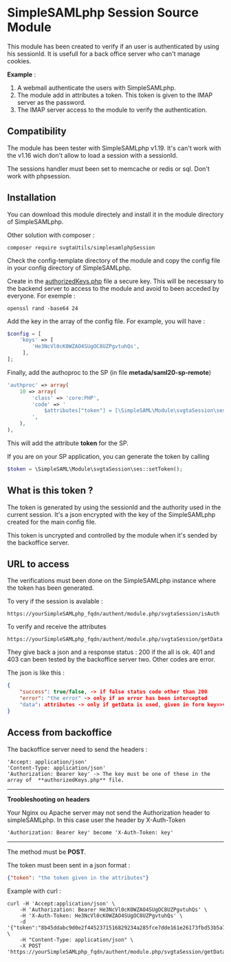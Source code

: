 # SimpleSAMLphp Session Source Module

This module has been created to verify if an user is authenticated by using his sessionId. It is usefull for a back office server who can't manage cookies. 

**Example** :

1. A webmail authenticate the users with SimpleSAMLphp.
2. The module add in attributes a token. This token is given to the IMAP server as the password.
3. The IMAP server access to the module to verify the authentication.



## Compatibility

The module has been tester with SimpleSAMLphp v1.19. It's can't work with the v1.16 wich don't allow to load a session with a sessionId.

The sessions handler must been set to memcache or redis or sql. Don't work with phpsession.



## Installation

You can download this module directely and install it in the module directory of SimpleSAMLphp.

Other solution with composer : 

```shell
composer require svgtaUtils/simplesamlphpSession
```

Check the config-template directory of the module and copy the config file in your config directory of SimpleSAMLphp.

Create in the <u>authorizedKeys.php</u> file a secure key. This will be necessary to the backend server to access to the module and avoid to been acceded by everyone. For exemple :

```shell
openssl rand -base64 24
```

Add the key in the array of the config file.  For example, you will have :

```php
$config = [
	'keys' => [
		'He3NcVl0cK0WZAO4SUgOC8UZPgvtuhQs',
	 ],
];
```



Finally, add the authoproc to the SP (in file **metada/saml20-sp-remote**)

```php
'authproc' => array(
	10 => array(
		'class' => 'core:PHP',
		'code' => '
			$attributes["token"] = [\SimpleSAML\Module\svgtaSession\ses::setToken()];
		',
	),	
),
```

This will add the attribute **token** for the SP.

If you are on your SP application, you can generate the token by calling

```php
$token = \SimpleSAML\Module\svgtaSession\ses::setToken();
```



## What is this token ?

The token is generated by using the sessionId and the authority used in the current session. It's a json encrypted with the key of the SimpleSAMLphp created for the main config file.

This token is uncrypted and controlled by the module when it's sended by the backoffice server.



## URL to access 

The verifications must been done on the SimpleSAMLphp instance where the token has been generated.

To very if the session is avalable : 

```shell
https://yourSimpleSAMLphp_fqdn/authent/module.php/svgtaSession/isAuth
```

To verify and receive the attributes 

```
https://yourSimpleSAMLphp_fqdn/authent/module.php/svgtaSession/getData.php
```

They give back a json and a response status : 200 if the all is ok. 401 and 403 can been tested by the backoffice server two. Other codes are error.

The json is like this : 

```json
{
	"success": true/false, -> if false status code other than 200
	"error": "the error" -> only if an error has been intercepted
	"data": attributes -> only if getData is used, given in form key=>value
}
```



## Access from backoffice

The backoffice server need to send the headers : 

```shell
'Accept: application/json'
'Content-Type: application/json'
'Authorization: Bearer key' -> The key must be one of these in the array of  **authorizedKeys.php** file.
```

------

**Troobleshooting on headers**

Your Nginx ou Apache server may not send the Authorization header to simpleSAMLphp. In this case user the header by X-Auth-Token

```shell
'Authorization: Bearer key' become 'X-Auth-Token: key'
```

------



The method must be **POST**.

The token must been sent in a json format :

```json
{"token": "the token given in the attributes"}
```



Example with curl : 

```shell
curl -H 'Accept:application/json' \
	-H 'Authorization: Bearer He3NcVl0cK0WZAO4SUgOC8UZPgvtuhQs' \
	-H 'X-Auth-Token: He3NcVl0cK0WZAO4SUgOC8UZPgvtuhQs' \
	-d '{"token":"8b45ddabc9d0e2f4452371516829234a285fce7dde161e26173fbd53b5a7c8c9267d508ead8d3ac31280e585149b0fa8dbebe244a3f79d6cec1ae0ed11175424a01a9b97ef86ab81c5e85ca530d5217dad52267c99bb665b2da41cda3ccfee58784b0e86dab6b26a8ae25efbf166d52a90fcc46241d8aa8469c06ba42469ba01"}' \
	-H "Content-Type: application/json" \
	-X POST 'https://yourSimpleSAMLphp_fqdn/authent/module.php/svgtaSession/getData.php'
```



